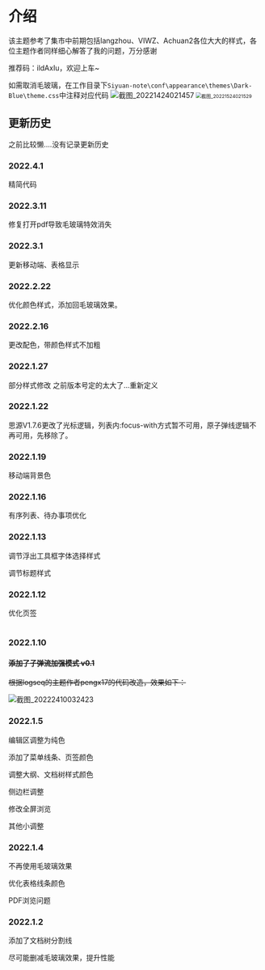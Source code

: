 # 介绍

该主题参考了集市中前期包括langzhou、VIWZ、Achuan2各位大大的样式，各位主题作者同样细心解答了我的问题，万分感谢

推荐码：ildAxIu，欢迎上车~

如需取消毛玻璃，在工作目录下`Siyuan-note\conf\appearance\themes\Dark-Blue\theme.css`中注释对应代码
![截图_20221424021457](https://user-images.githubusercontent.com/61633409/155468593-87456432-949e-4673-98f7-3c79e562ff18.png)
<img src="https://user-images.githubusercontent.com/61633409/155468638-58854ab4-3d13-4cbf-a767-2ba071559bd2.png" alt="截图_20221524021529" style="zoom:67%;" />

## 更新历史

之前比较懒....没有记录更新历史

### 2022.4.1

精简代码

### 2022.3.11

修复打开pdf导致毛玻璃特效消失

### 2022.3.1

更新移动端、表格显示

### 2022.2.22

优化颜色样式，添加回毛玻璃效果。

### 2022.2.16

更改配色，带颜色样式不加粗

### 2022.1.27
部分样式修改
之前版本号定的太大了...重新定义


### 2022.1.22

思源V1.7.6更改了光标逻辑，列表内:focus-with方式暂不可用，原子弹线逻辑不再可用，先移除了。

### 2022.1.19

移动端背景色

### 2022.1.16

有序列表、待办事项优化

### 2022.1.13

调节浮出工具框字体选择样式

调节标题样式

### 2022.1.12

优化页签

# 

### 2022.1.10

#### ~~添加了子弹流加强模式 v0.1~~

~~根据logseq的主题作者pengx17的代码改造，效果如下：~~

![截图_20222410032423](https://user-images.githubusercontent.com/61633409/148697503-4e30d537-b1c3-44be-b199-da7fe36f6f96.gif)

### 2022.1.5

编辑区调整为纯色

添加了菜单线条、页签颜色

调整大纲、文档树样式颜色

侧边栏调整

修改全屏浏览

其他小调整

### 2022.1.4

不再使用毛玻璃效果

优化表格线条颜色

PDF浏览问题

### 2022.1.2

添加了文档树分割线

尽可能删减毛玻璃效果，提升性能
